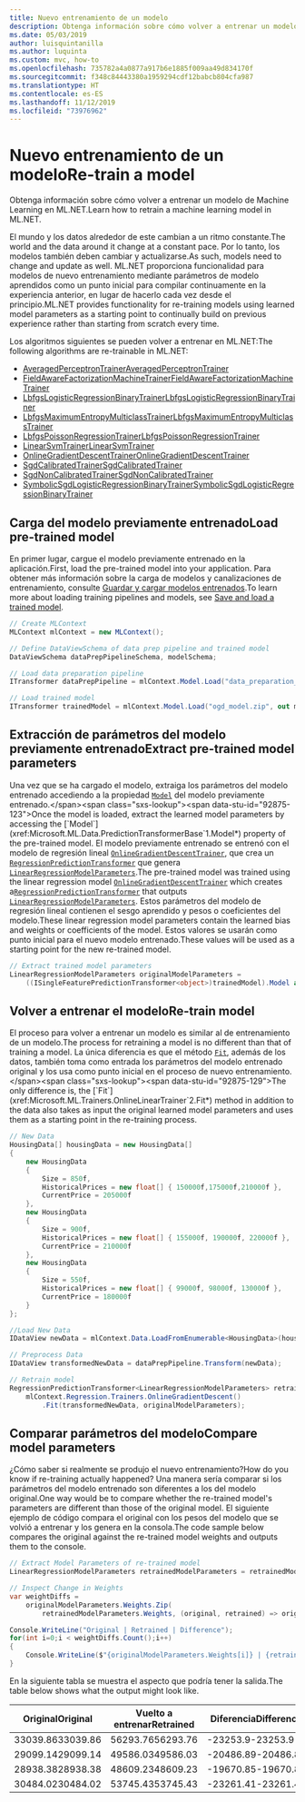 ```yaml
---
title: Nuevo entrenamiento de un modelo
description: Obtenga información sobre cómo volver a entrenar un modelo de ML.NET
ms.date: 05/03/2019
author: luisquintanilla
ms.author: luquinta
ms.custom: mvc, how-to
ms.openlocfilehash: 735782a4a0877a917b6e1885f009aa49d834170f
ms.sourcegitcommit: f348c84443380a1959294cdf12babcb804cfa987
ms.translationtype: HT
ms.contentlocale: es-ES
ms.lasthandoff: 11/12/2019
ms.locfileid: "73976962"
---
```

# <a name="re-train-a-model"></a><span data-ttu-id="92875-103">Nuevo entrenamiento de un modelo</span><span class="sxs-lookup"><span data-stu-id="92875-103">Re-train a model</span></span>

<span data-ttu-id="92875-104">Obtenga información sobre cómo volver a entrenar un modelo de Machine Learning en ML.NET.</span><span class="sxs-lookup"><span data-stu-id="92875-104">Learn how to retrain a machine learning model in ML.NET.</span></span>

<span data-ttu-id="92875-105">El mundo y los datos alrededor de este cambian a un ritmo constante.</span><span class="sxs-lookup"><span data-stu-id="92875-105">The world and the data around it change at a constant pace.</span></span> <span data-ttu-id="92875-106">Por lo tanto, los modelos también deben cambiar y actualizarse.</span><span class="sxs-lookup"><span data-stu-id="92875-106">As such, models need to change and update as well.</span></span> <span data-ttu-id="92875-107">ML.NET proporciona funcionalidad para modelos de nuevo entrenamiento mediante parámetros de modelo aprendidos como un punto inicial para compilar continuamente en la experiencia anterior, en lugar de hacerlo cada vez desde el principio.</span><span class="sxs-lookup"><span data-stu-id="92875-107">ML.NET provides functionality for re-training models using learned model parameters as a starting point to continually build on previous experience rather than starting from scratch every time.</span></span>

<span data-ttu-id="92875-108">Los algoritmos siguientes se pueden volver a entrenar en ML.NET:</span><span class="sxs-lookup"><span data-stu-id="92875-108">The following algorithms are re-trainable in ML.NET:</span></span>

- [<span data-ttu-id="92875-109">AveragedPerceptronTrainer</span><span class="sxs-lookup"><span data-stu-id="92875-109">AveragedPerceptronTrainer</span></span>](xref:Microsoft.ML.Trainers.AveragedPerceptronTrainer)
- [<span data-ttu-id="92875-110">FieldAwareFactorizationMachineTrainer</span><span class="sxs-lookup"><span data-stu-id="92875-110">FieldAwareFactorizationMachineTrainer</span></span>](xref:Microsoft.ML.Trainers.FieldAwareFactorizationMachineTrainer)
- [<span data-ttu-id="92875-111">LbfgsLogisticRegressionBinaryTrainer</span><span class="sxs-lookup"><span data-stu-id="92875-111">LbfgsLogisticRegressionBinaryTrainer</span></span>](xref:Microsoft.ML.Trainers.LbfgsLogisticRegressionBinaryTrainer)
- [<span data-ttu-id="92875-112">LbfgsMaximumEntropyMulticlassTrainer</span><span class="sxs-lookup"><span data-stu-id="92875-112">LbfgsMaximumEntropyMulticlassTrainer</span></span>](xref:Microsoft.ML.Trainers.LbfgsMaximumEntropyMulticlassTrainer)
- [<span data-ttu-id="92875-113">LbfgsPoissonRegressionTrainer</span><span class="sxs-lookup"><span data-stu-id="92875-113">LbfgsPoissonRegressionTrainer</span></span>](xref:Microsoft.ML.Trainers.LbfgsPoissonRegressionTrainer)
- [<span data-ttu-id="92875-114">LinearSvmTrainer</span><span class="sxs-lookup"><span data-stu-id="92875-114">LinearSvmTrainer</span></span>](xref:Microsoft.ML.Trainers.LinearSvmTrainer)
- [<span data-ttu-id="92875-115">OnlineGradientDescentTrainer</span><span class="sxs-lookup"><span data-stu-id="92875-115">OnlineGradientDescentTrainer</span></span>](xref:Microsoft.ML.Trainers.OnlineGradientDescentTrainer)
- [<span data-ttu-id="92875-116">SgdCalibratedTrainer</span><span class="sxs-lookup"><span data-stu-id="92875-116">SgdCalibratedTrainer</span></span>](xref:Microsoft.ML.Trainers.SgdCalibratedTrainer)
- [<span data-ttu-id="92875-117">SgdNonCalibratedTrainer</span><span class="sxs-lookup"><span data-stu-id="92875-117">SgdNonCalibratedTrainer</span></span>](xref:Microsoft.ML.Trainers.SgdNonCalibratedTrainer)
- [<span data-ttu-id="92875-118">SymbolicSgdLogisticRegressionBinaryTrainer</span><span class="sxs-lookup"><span data-stu-id="92875-118">SymbolicSgdLogisticRegressionBinaryTrainer</span></span>](xref:Microsoft.ML.Trainers.SymbolicSgdLogisticRegressionBinaryTrainer)

## <a name="load-pre-trained-model"></a><span data-ttu-id="92875-119">Carga del modelo previamente entrenado</span><span class="sxs-lookup"><span data-stu-id="92875-119">Load pre-trained model</span></span>

<span data-ttu-id="92875-120">En primer lugar, cargue el modelo previamente entrenado en la aplicación.</span><span class="sxs-lookup"><span data-stu-id="92875-120">First, load the pre-trained model into your application.</span></span> <span data-ttu-id="92875-121">Para obtener más información sobre la carga de modelos y canalizaciones de entrenamiento, consulte [Guardar y cargar modelos entrenados](save-load-machine-learning-models-ml-net.md).</span><span class="sxs-lookup"><span data-stu-id="92875-121">To learn more about loading training pipelines and models, see [Save and load a trained model](save-load-machine-learning-models-ml-net.md).</span></span>

```csharp
// Create MLContext
MLContext mlContext = new MLContext();

// Define DataViewSchema of data prep pipeline and trained model
DataViewSchema dataPrepPipelineSchema, modelSchema;

// Load data preparation pipeline
ITransformer dataPrepPipeline = mlContext.Model.Load("data_preparation_pipeline.zip", out dataPrepPipelineSchema);

// Load trained model
ITransformer trainedModel = mlContext.Model.Load("ogd_model.zip", out modelSchema);
```

## <a name="extract-pre-trained-model-parameters"></a><span data-ttu-id="92875-122">Extracción de parámetros del modelo previamente entrenado</span><span class="sxs-lookup"><span data-stu-id="92875-122">Extract pre-trained model parameters</span></span>

<span data-ttu-id="92875-123">Una vez que se ha cargado el modelo, extraiga los parámetros del modelo entrenado accediendo a la propiedad [`Model`](xref:Microsoft.ML.Data.PredictionTransformerBase`1.Model*) del modelo previamente entrenado.</span><span class="sxs-lookup"><span data-stu-id="92875-123">Once the model is loaded, extract the learned model parameters by accessing the [`Model`](xref:Microsoft.ML.Data.PredictionTransformerBase`1.Model*) property of the pre-trained model.</span></span> <span data-ttu-id="92875-124">El modelo previamente entrenado se entrenó con el modelo de regresión lineal [`OnlineGradientDescentTrainer`](xref:Microsoft.ML.Trainers.OnlineGradientDescentTrainer), que crea un [`RegressionPredictionTransformer`](xref:Microsoft.ML.Data.RegressionPredictionTransformer%601) que genera [`LinearRegressionModelParameters`](xref:Microsoft.ML.Trainers.LinearRegressionModelParameters).</span><span class="sxs-lookup"><span data-stu-id="92875-124">The pre-trained model was trained using the linear regression model [`OnlineGradientDescentTrainer`](xref:Microsoft.ML.Trainers.OnlineGradientDescentTrainer) which creates a[`RegressionPredictionTransformer`](xref:Microsoft.ML.Data.RegressionPredictionTransformer%601) that outputs [`LinearRegressionModelParameters`](xref:Microsoft.ML.Trainers.LinearRegressionModelParameters).</span></span> <span data-ttu-id="92875-125">Estos parámetros del modelo de regresión lineal contienen el sesgo aprendido y pesos o coeficientes del modelo.</span><span class="sxs-lookup"><span data-stu-id="92875-125">These linear regression model parameters contain the learned bias and weights or coefficients of the model.</span></span> <span data-ttu-id="92875-126">Estos valores se usarán como punto inicial para el nuevo modelo entrenado.</span><span class="sxs-lookup"><span data-stu-id="92875-126">These values will be used as a starting point for the new re-trained model.</span></span>

```csharp
// Extract trained model parameters
LinearRegressionModelParameters originalModelParameters =
    ((ISingleFeaturePredictionTransformer<object>)trainedModel).Model as LinearRegressionModelParameters;
```

## <a name="re-train-model"></a><span data-ttu-id="92875-127">Volver a entrenar el modelo</span><span class="sxs-lookup"><span data-stu-id="92875-127">Re-train model</span></span>

<span data-ttu-id="92875-128">El proceso para volver a entrenar un modelo es similar al de entrenamiento de un modelo.</span><span class="sxs-lookup"><span data-stu-id="92875-128">The process for retraining a model is no different than that of training a model.</span></span> <span data-ttu-id="92875-129">La única diferencia es que el método [`Fit`](xref:Microsoft.ML.Trainers.OnlineLinearTrainer`2.Fit*), además de los datos, también toma como entrada los parámetros del modelo entrenado original y los usa como punto inicial en el proceso de nuevo entrenamiento.</span><span class="sxs-lookup"><span data-stu-id="92875-129">The only difference is, the [`Fit`](xref:Microsoft.ML.Trainers.OnlineLinearTrainer`2.Fit*) method in addition to the data also takes as input the original learned model parameters and uses them as a starting point in the re-training process.</span></span>

```csharp
// New Data
HousingData[] housingData = new HousingData[]
{
    new HousingData
    {
        Size = 850f,
        HistoricalPrices = new float[] { 150000f,175000f,210000f },
        CurrentPrice = 205000f
    },
    new HousingData
    {
        Size = 900f,
        HistoricalPrices = new float[] { 155000f, 190000f, 220000f },
        CurrentPrice = 210000f
    },
    new HousingData
    {
        Size = 550f,
        HistoricalPrices = new float[] { 99000f, 98000f, 130000f },
        CurrentPrice = 180000f
    }
};

//Load New Data
IDataView newData = mlContext.Data.LoadFromEnumerable<HousingData>(housingData);

// Preprocess Data
IDataView transformedNewData = dataPrepPipeline.Transform(newData);

// Retrain model
RegressionPredictionTransformer<LinearRegressionModelParameters> retrainedModel =
    mlContext.Regression.Trainers.OnlineGradientDescent()
        .Fit(transformedNewData, originalModelParameters);
```

## <a name="compare-model-parameters"></a><span data-ttu-id="92875-130">Comparar parámetros del modelo</span><span class="sxs-lookup"><span data-stu-id="92875-130">Compare model parameters</span></span>

<span data-ttu-id="92875-131">¿Cómo saber si realmente se produjo el nuevo entrenamiento?</span><span class="sxs-lookup"><span data-stu-id="92875-131">How do you know if re-training actually happened?</span></span> <span data-ttu-id="92875-132">Una manera sería comparar si los parámetros del modelo entrenado son diferentes a los del modelo original.</span><span class="sxs-lookup"><span data-stu-id="92875-132">One way would be to compare whether the re-trained model's parameters are different than those of the original model.</span></span> <span data-ttu-id="92875-133">El siguiente ejemplo de código compara el original con los pesos del modelo que se volvió a entrenar y los genera en la consola.</span><span class="sxs-lookup"><span data-stu-id="92875-133">The code sample below compares the original against the re-trained model weights and outputs them to the console.</span></span>

```csharp
// Extract Model Parameters of re-trained model
LinearRegressionModelParameters retrainedModelParameters = retrainedModel.Model as LinearRegressionModelParameters;

// Inspect Change in Weights
var weightDiffs =
    originalModelParameters.Weights.Zip(
        retrainedModelParameters.Weights, (original, retrained) => original - retrained).ToArray();

Console.WriteLine("Original | Retrained | Difference");
for(int i=0;i < weightDiffs.Count();i++)
{
    Console.WriteLine($"{originalModelParameters.Weights[i]} | {retrainedModelParameters.Weights[i]} | {weightDiffs[i]}");
}
```

<span data-ttu-id="92875-134">En la siguiente tabla se muestra el aspecto que podría tener la salida.</span><span class="sxs-lookup"><span data-stu-id="92875-134">The table below shows what the output might look like.</span></span>

|<span data-ttu-id="92875-135">Original</span><span class="sxs-lookup"><span data-stu-id="92875-135">Original</span></span> | <span data-ttu-id="92875-136">Vuelto a entrenar</span><span class="sxs-lookup"><span data-stu-id="92875-136">Retrained</span></span> | <span data-ttu-id="92875-137">Diferencia</span><span class="sxs-lookup"><span data-stu-id="92875-137">Difference</span></span> |
|---|---|---|
| <span data-ttu-id="92875-138">33039.86</span><span class="sxs-lookup"><span data-stu-id="92875-138">33039.86</span></span> | <span data-ttu-id="92875-139">56293.76</span><span class="sxs-lookup"><span data-stu-id="92875-139">56293.76</span></span> | <span data-ttu-id="92875-140">-23253.9</span><span class="sxs-lookup"><span data-stu-id="92875-140">-23253.9</span></span> |
| <span data-ttu-id="92875-141">29099.14</span><span class="sxs-lookup"><span data-stu-id="92875-141">29099.14</span></span> | <span data-ttu-id="92875-142">49586.03</span><span class="sxs-lookup"><span data-stu-id="92875-142">49586.03</span></span> | <span data-ttu-id="92875-143">-20486.89</span><span class="sxs-lookup"><span data-stu-id="92875-143">-20486.89</span></span> |
| <span data-ttu-id="92875-144">28938.38</span><span class="sxs-lookup"><span data-stu-id="92875-144">28938.38</span></span> | <span data-ttu-id="92875-145">48609.23</span><span class="sxs-lookup"><span data-stu-id="92875-145">48609.23</span></span> | <span data-ttu-id="92875-146">-19670.85</span><span class="sxs-lookup"><span data-stu-id="92875-146">-19670.85</span></span> |
| <span data-ttu-id="92875-147">30484.02</span><span class="sxs-lookup"><span data-stu-id="92875-147">30484.02</span></span> | <span data-ttu-id="92875-148">53745.43</span><span class="sxs-lookup"><span data-stu-id="92875-148">53745.43</span></span> | <span data-ttu-id="92875-149">-23261.41</span><span class="sxs-lookup"><span data-stu-id="92875-149">-23261.41</span></span> |
